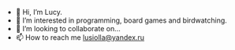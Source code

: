 - 👋 Hi, I’m Lucy.
- 👀 I’m interested in programming, board games and birdwatching.
- 💞️ I’m looking to collaborate on...
- 📫 How to reach me lusiolla@yandex.ru

<!---
Lusiolla/Lusiolla is a ✨ special ✨ repository because its `README.md` (this file) appears on your GitHub profile.
You can click the Preview link to take a look at your changes.
--->
